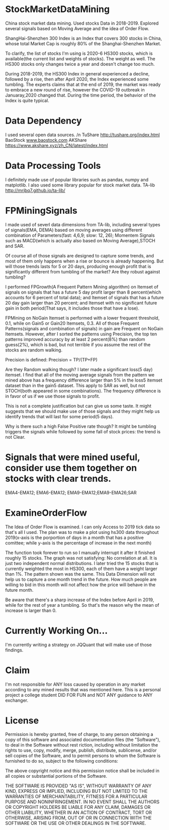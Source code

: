 # StockMarketDataMining
China stock market data mining. Used stocks Data in 2018-2019. Explored several signals based on Moving Average and the idea of Order Flow. 

ShangHai-Shenzhen 300 Index is an Index that covers 300 stocks in China, whose total Market Cap is roughly 80% of the Shanghai-Shenzhen Market. 

To clarify, the list of stocks I'm using is 2020-6 HS300 stocks, which is available(the current list and weights of stocks). The weight as well. The HS300 stocks only changes twice a year and doesn't change too much. 

During 2018-2019, the HS300 Index in general experienced a decline, followed by a rise, then after April 2020, the Index experienced some tumbling. The experts claims that at the end of 2019, the market was ready to embrace a new round of rise, however the COVID-19 outbreak in Januaray,2020 changed that. During the time period, the behavior of the Index is quite typical. 

# Data Dependency
I used several open data sources. /n 
TuShare http://tushare.org/index.html
BaoStock www.baostock.com
AKShare https://www.akshare.xyz/zh_CN/latest/index.html

# Data Processing Tools
I definitely made use of popular libraries such as pandas, numpy and matplotlib.
I also used some library popular for stock market data.
TA-lib http://mrjbq7.github.io/ta-lib/

# FPMiningSignals
I made used of severl data dimensions from TA-lib, including several types of signals(EMA, DEMA) based on moving averages using different combination of Parameters(fast: 4,6,9; slow: 12, 26); Momentem Signals such as MACD(which is actually also based on Moving Average),STOCH and SAR. 

Of course all of those signals are designed to capture some trends, and most of them only happens when a rise or bounce is already happening. But will those trends lasts for 5 or 20 days, producing enough profit that is significantly different from tumbling of the market? Are they robust against tumbling? 

I performed FPGrowth(A Frequent Pattern Mining algorithm) on Itemset of signals on signals that has a future 5 day profit larger than 8 percent(which accounts for 6 percent of total data); and Itemset of signals that has a future 20 day gain larger than 20 percent; and Itemset with no significant future gain in both period(That says, it includes those that have a lose). 

FPMining on NoGain Itemset is performed with a lower frequent threshold, 0.1, while on Gain5 or Gain20 Itemsets, 0.3. All of those Frequent Patterns(signals and combination of signals) in gain are Frequent on NoGain Itemsets. However, after I sorted the patterns using Precision, the top ten patterns improved accuracy by at least 2 percent(8%) than random guess(2%), which is bad, but not terrible if you assume the rest of the stocks are random walking. 

Precision is defined: 
Precision = TP/(TP+FP)

Are they Random walking though? I later made a significant loss(5 day) itemset.
I find that all of the moving average signals from the pattern we mined above has a frequency difference larger than 5% in the loss5 itemset dataset than in the gain5 dataset. This apply to SAR as well, but not STOCH(both appeared in some combinations). The frequency difference is in favor of us if we use those signals to profit. 

This is not a complete justification but can give us some taste. It might suggests that we should make use of those signals and they might help us identify trends that will last for some period(5 days). 

Why is there such a high False Positive rate though? It might be tumbling triggers the signals while followed by some fall of stock prices: the trend is not Clear. 

# Signals that were mined useful, consider use them together on stocks with clear trends.

EMA4-EMA12; EMA6-EMA12; EMA9-EMA12;EMA9-EMA26;SAR

# ExamineOrderFlow

The Idea of Order Flow is examined. 
I can only Access to 2019 tick data so that's all I used. 
The plan was to make a plot using hs300 data throughout 2019(x-axis is the porportion of days in a month that has a positive comittee; while y-axis is the percentage of increase in the next month)

The function took forever to run so I manually interrupt it after it finished roughly 15 stocks. The graph was not satisfying: No correlation at all. It is just two independent normal distributions. 
I later tried the 15 stocks that is currently weighted the most in HS300, each of them have a weight larger than 1%. The pattern shown was the same. 
This Data Dimension will not help us to capture a one month trend in the future. How much people are willing to bid in this month will not affect how the price will behave in the future month.

Be aware that there's a sharp increase of the Index before April in 2019, while for the rest of year a tumbling. So that's the reason why the mean of increase is larger than 0. 

# Currently Working On...
I'm currently writing a strategy on JQQuant that will make use of those findings. 

# Claim
I'm not responsible for ANY loss caused by operation in any market according to any mined results that was mentioned here. 
This is a personal project a college student DID FOR FUN and NOT ANY guidance to ANY exchanger.

# License
Permission is hereby granted, free of charge, to any person obtaining a copy of this software and associated documentation files (the "Software"), to deal in the Software without rest riction, including without limitation the rights to use, copy, modify, merge, publish, distribute, sublicense, and/or sell copies of the Software, and to permit persons to whom the Software is furnished to do so, subject to the following conditions:

The above copyright notice and this permission notice shall be included in all copies or substantial portions of the Software.

THE SOFTWARE IS PROVIDED "AS IS", WITHOUT WARRANTY OF ANY KIND, EXPRESS OR IMPLIED, INCLUDING BUT NOT LIMITED TO THE WARRANTIES OF MERCHANTABILITY, FITNESS FOR A PARTICULAR PURPOSE AND NONINFRINGEMENT. IN NO EVENT SHALL THE AUTHORS OR COPYRIGHT HOLDERS BE LIABLE FOR ANY CLAIM, DAMAGES OR OTHER LIABILITY, WHETHER IN AN ACTION OF CONTRACT, TORT OR OTHERWISE, ARISING FROM, OUT OF OR IN CONNECTION WITH THE SOFTWARE OR THE USE OR OTHER DEALINGS IN THE SOFTWARE.
